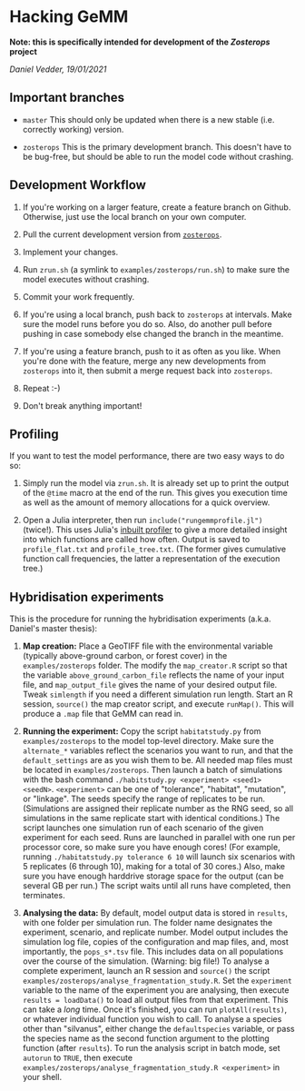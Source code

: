 # Hacking GeMM

**Note: this is specifically intended for development of the *Zosterops* project**

*Daniel Vedder, 19/01/2021*

## Important branches

- `master` This should only be updated when there is a new stable (i.e. correctly working) version.

- `zosterops` This is the primary development branch. This doesn't have to be bug-free, but should
  be able to run the model code without crashing.
  
  
## Development Workflow

1. If you're working on a larger feature, create a feature branch on Github. Otherwise, just use
   the local branch on your own computer.

2. Pull the current development version from [`zosterops`](https://github.com/lleiding/gemm/tree/zosterops).

3. Implement your changes.

4. Run `zrun.sh` (a symlink to `examples/zosterops/run.sh`) to make sure the model executes without crashing.

5. Commit your work frequently.

6. If you're using a local branch, push back to `zosterops` at intervals. Make sure the model runs
   before you do so. Also, do another pull before pushing in case somebody else changed the branch
   in the meantime.
   
7. If you're using a feature branch, push to it as often as you like. When you're done with the
   feature, merge any new developments from `zosterops` into it, then submit a merge request
   back into `zosterops`.
   
8. Repeat :-)

9. Don't break anything important!


## Profiling

If you want to test the model performance, there are two easy ways to do so:

1. Simply run the model via `zrun.sh`. It is already set up to print the output of the `@time`
   macro at the end of the run. This gives you execution time as well as the amount of memory
   allocations for a quick overview.
   
2. Open a Julia interpreter, then run `include("rungemmprofile.jl")` (twice!). This uses Julia's 
   [inbuilt profiler](https://docs.julialang.org/en/v1/manual/profile/) to give a more detailed
   insight into which functions are called how often. Output is saved to `profile_flat.txt` and
   `profile_tree.txt`. (The former gives cumulative function call frequencies, the latter a
   representation of the execution tree.)


## Hybridisation experiments

This is the procedure for running the hybridisation experiments (a.k.a. Daniel's master thesis):

1. **Map creation:** Place a GeoTIFF file with the environmental variable (typically above-ground
   carbon, or forest cover) in the `examples/zosterops` folder. The modify the `map_creator.R`
   script so that the variable `above_ground_carbon_file` reflects the name of your input file,
   and `map_output_file` gives the name of your desired output file. Tweak `simlength` if you
   need a different simulation run length. Start an R session, `source()` the map creator script, 
   and execute `runMap()`. This will produce a `.map` file that GeMM can read in.
   
2. **Running the experiment:** Copy the script `habitatstudy.py` from `examples/zosterops` to
   the model top-level directory. Make sure the `alternate_*` variables reflect the scenarios
   you want to run, and that the `default_settings` are as you wish them to be. All needed
   map files must be located in `examples/zosterops`. Then launch a batch of simulations with
   the bash command `./habitstudy.py <experiment> <seed1> <seedN>`. `<experiment>` can be
   one of "tolerance", "habitat", "mutation", or "linkage". The seeds specify the range of replicates
   to be run. (Simulations are assigned their replicate number as the RNG seed, so all simulations
   in the same replicate start with identical conditions.) The script launches one simulation run
   of each scenario of the given experiment for each seed. Runs are launched in parallel with one
   run per processor core, so make sure you have enough cores! (For example, running
   `./habitatstudy.py tolerance 6 10` will launch six scenarios with 5 replicates (6 through 10),
   making for a total of 30 cores.) Also, make sure you have enough harddrive storage space for
   the output (can be several GB per run.) The script waits until all runs have completed, then 
   terminates.
   
3. **Analysing the data:** By default, model output data is stored in `results`, with one folder
   per simulation run. The folder name designates the experiment, scenario, and replicate number.
   Model output includes the simulation log file, copies of the configuration and map files, and,
   most importantly, the `pops_s*.tsv` file. This includes data on all populations over the
   course of the simulation. (Warning: big file!) To analyse a complete experiment, launch
   an R session and `source()` the script `examples/zosterops/analyse_fragmentation_study.R`.
   Set the `experiment` variable to the name of the experiment you are analysing, then execute
   `results = loadData()` to load all output files from that experiment. This can take a *long*
   time. Once it's finished, you can run `plotAll(results)`, or whatever individual function you 
   wish to call. To analyse a species other than "silvanus", either change the `defaultspecies`
   variable, or pass the species name as the second function argument to the plotting function
   (after `results`). To run the analysis script in batch mode, set `autorun` to `TRUE`,
   then execute `examples/zosterops/analyse_fragmentation_study.R <experiment>` in your shell.
